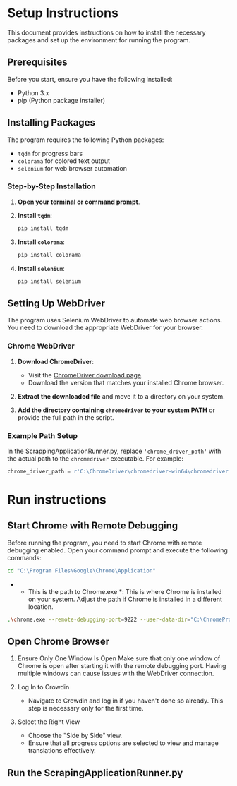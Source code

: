 # Setup Instructions

This document provides instructions on how to install the necessary packages and set up the environment for running the program.

## Prerequisites

Before you start, ensure you have the following installed:
- Python 3.x
- pip (Python package installer)

## Installing Packages

The program requires the following Python packages:
- `tqdm` for progress bars
- `colorama` for colored text output
- `selenium` for web browser automation

### Step-by-Step Installation

1. **Open your terminal or command prompt**.

2. **Install `tqdm`**:
    ```bash
    pip install tqdm
    ```

3. **Install `colorama`**:
    ```bash
    pip install colorama
    ```

4. **Install `selenium`**:
    ```bash
    pip install selenium
    ```

## Setting Up WebDriver

The program uses Selenium WebDriver to automate web browser actions. You need to download the appropriate WebDriver for your browser.

### Chrome WebDriver

1. **Download ChromeDriver**:
    - Visit the [ChromeDriver download page](https://googlechromelabs.github.io/chrome-for-testing/).
    - Download the version that matches your installed Chrome browser.

2. **Extract the downloaded file** and move it to a directory on your system.

3. **Add the directory containing `chromedriver` to your system PATH** or provide the full path in the script.

### Example Path Setup

In the ScrappingApplicationRunner.py, replace `'chrome_driver_path'` with the actual path to the `chromedriver` executable. For example:
```python
chrome_driver_path = r'C:\ChromeDriver\chromedriver-win64\chromedriver.exe'
```

# Run instructions
## Start Chrome with Remote Debugging

Before running the program, you need to start Chrome with remote debugging enabled. Open your command prompt and execute the following commands:
```bash
cd "C:\Program Files\Google\Chrome\Application"
```
- * This is the path to Chrome.exe *: This is where Chrome is installed on your system. Adjust the path if Chrome is installed in a different location.
```bash
.\chrome.exe --remote-debugging-port=9222 --user-data-dir="C:\ChromeProfile"
```

## Open Chrome Browser
1. Ensure Only One Window Is Open
   Make sure that only one window of Chrome is open after starting it with the remote debugging port. Having multiple windows can cause issues with the WebDriver connection.

2. Log In to Crowdin
    - Navigate to Crowdin and log in if you haven't done so already. This step is necessary only for the first time.

3. Select the Right View
   - Choose the "Side by Side" view.
   - Ensure that all progress options are selected to view and manage translations effectively.
      
## Run the ScrapingApplicationRunner.py
